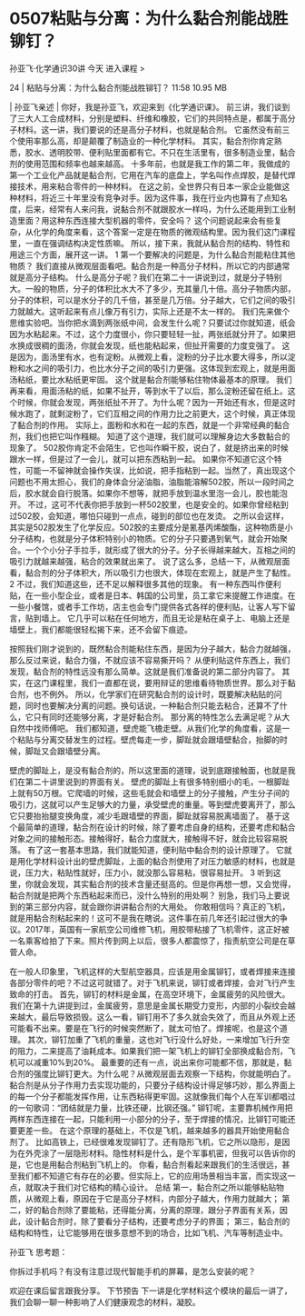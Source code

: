 # 0507粘贴与分离：为什么黏合剂能战胜铆钉？


孙亚飞·化学通识30讲
今天
进入课程 >

24 | 粘贴与分离：为什么黏合剂能战胜铆钉？
11:58 10.95 MB

| 孙亚飞亲述 |
你好，我是孙亚飞，欢迎来到《化学通识课》。
前三讲，我们谈到了三大人工合成材料，分别是塑料、纤维和橡胶，它们的共同特点是，都属于高分子材料。这一讲，我们要说的还是高分子材料，也就是黏合剂。
它虽然没有前三个使用率那么高，却是颠覆了制造业的一种化学材料。
其实，黏合剂你肯定熟悉，胶水、透明胶带、便利贴里面都有它。不只在生活里有，很多制造业里，黏合剂的使用范围和频率也越来越高。
十多年前，也就是我工作的第二年，我做成的第一个工业化产品就是黏合剂，它用在汽车的底盘上，学名叫作点焊胶，是替代焊接技术，用来粘合零件的一种材料。
在这之前，全世界只有日本一家企业能做这种材料，将近三十年里没有竞争对手。因为这件事，我在行业内也算有了点知名度，后来，经常有人来问我，说黏合剂不就跟胶水一样吗，为什么还能用到工业制造里面？用这种东西连接大型机器的零件，安全吗？
这个问题说起来会有些复杂，从化学的角度来看，这个答案一定是在物质的微观结构里。因为我们这门课程里，一直在强调结构决定性质嘛。
所以，接下来，我就从黏合剂的结构、特性和用途三个方面，展开这一讲。
1
第一个要解决的问题是，为什么黏合剂能粘住其他物质？
我们直接从微观层面看吧。黏合剂是一种高分子材料，所以它的内部通常就是高分子结构。
什么是高分子呢？我们在第二十一讲说到过，就是分子特别大。一般的物质，分子的体积比水大不了多少，充其量几十倍。高分子物质内部，分子的体积，可以是水分子的几千倍，甚至是几万倍。分子越大，它们之间的吸引力就越大。这听起来有点儿像万有引力，实际上还是不太一样的。
我们先来做个思维实验吧。当你把水滴到两张纸中间，会发生什么呢？只要试过你就知道，纸会因为水粘起来。不过，这个力度很小，你只要轻轻一扯，两张纸就分开了。如果把水换成很稠的面汤，你就会发现，纸也能粘起来，但扯开需要的力度变强了。
这是因为，面汤里有水，也有淀粉。从微观上看，淀粉的分子比水要大得多，所以淀粉和水之间的吸引力，也比水分子之间的吸引力更强。这体现到宏观上，就是用面汤粘纸，要比水粘纸更牢固。
这个就是黏合剂能够粘住物体最基本的原理。
我们再来看，用面汤粘的纸，如果不扯开，等到水干了以后，那么淀粉还留在纸上。这个时候，你就会发现，两张纸扯不开了。为什么呢？因为一开始还有水，但是这时候水跑了，就剩淀粉了，它们互相之间的作用力比之前更大，这个时候，真正体现了黏合剂的作用。
实际上，面粉和水和在一起的东西，就是一个非常经典的黏合剂，我们也把它叫作糨糊。
知道了这个道理，我们就可以理解身边大多数黏合的现象了。
502胶你肯定不会陌生，它也叫作瞬干胶，说白了，就是挤出来的时候跟水一样，但是过了一会儿，就可以把东西粘到一起。
如果你不知道它这个特性，可能一不留神就会操作失误，比如说，把手指粘到一起。当然了，真出现这个问题也不用太担心，我们的身体会分泌油脂，油脂能溶解502胶，所以一段时间之后，胶水就会自行脱落。如果你不想等，就把手放到温水里泡一会儿，胶也能泡开。
不过，这可不代表你把手放到一杯502胶里，也是安全的。如果你曾经粘到过502胶，会知道，哪怕只碰到一点点，碰到的部位也在发烫。
之所以会这样，其实是502胶发生了化学反应。502胶的主要成分是氰基丙烯酸酯，这种物质是小分子结构，也就是分子体积特别小的物质。它的分子只要遇到氧气，就会开始聚合。一个个小分子手拉手，就形成了很大的分子。分子长得越来越大，互相之间的吸引力就越来越强，粘合的效果就出来了。
说了这么多，总结一下，从微观层面看，黏合剂的分子体积大，所以吸引力也很大，体现在宏观上，就是产生了黏性。
2
不过，我们知道这些，还不足以解释很多其他的现象。
有一种东西叫作便利贴，在一些小型企业，或者是日本、韩国的公司里，员工拿它来提醒工作进度。在一些小餐馆，或者手工作坊，店主也会专门提供各式各样的便利贴，让客人写下留言，贴到墙上。
它几乎可以粘在任何地方，而且无论是粘在桌子上、电脑上还是墙壁上，我们都能很轻松揭下来，还不会留下痕迹。

按照我们刚才说到的，既然黏合剂能粘住东西，是因为分子越大，黏合力就越强，那么反过来说，黏合力强，不就应该不容易撕开吗？
从便利贴这件东西上，我们发现，黏合剂的特性远没有那么简单。这就是我们准备说的第二部分内容了。
其实，在这门课程里，我们一直都在说，要用辩证的思维看待物质世界。那么对于黏合剂，也不例外。
所以，化学家们在研究黏合剂的设计时，既要解决粘贴的问题，同时也要解决分离的问题。换句话说，一种黏合剂只能去粘合，还算不了什么，它只有同时还能够分离，才是好黏合剂。
那分离的特性怎么去满足呢？从大自然中找师傅吧。
我们都知道，壁虎能飞檐走壁。从我们化学的角度看，这是一个粘贴与分离交替发生的过程。壁虎每走一步，脚趾就会跟墙壁黏合，抬脚的时候，脚趾又会跟墙壁分离。

壁虎的脚趾上，是没有黏合剂的，所以这里面的道理，说到底跟接触面，也就是我们在第二十讲里说到的界面有关。
壁虎的脚趾上有很多特别细小的毛，一根脚趾上就有50万根。它爬墙的时候，这些毛就会和墙壁上的分子接触，产生分子间的吸引力，这就可以产生足够大的力量，承受壁虎的重量。等到壁虎要离开了，那么它只要抬抬腿变换角度，减少毛跟墙壁的界面，脚趾就容易脱离墙面了。
基于这个最简单的道理，黏合剂在设计的时候，除了要考虑自身的结构，还要考虑和黏合对象之间的接触形态。接触得好，黏合力度就大，接触得不好，就会比较容易脱落。
有了这一套基本思路，我们就能知道，便利贴中黏合剂的设计原理了。
它就是用化学材料设计出的壁虎脚趾，上面的黏合剂使用了对压力敏感的材料，也就是说，压力大，粘贴性就好，压力小，就没那么容易粘，很容易扯开。
3
听到这里，你就会发现，其实黏合剂的技术含量还挺高的。但是你再想一想，又会觉得，黏合剂就是把两个东西粘起来而已，没什么特别的用处啊？
别急，我们马上要说到的第三部分内容，就会跟你讲讲黏合剂的大用处。
你敢相信吗？真正的飞机，就是用黏合剂粘起来的！这可不是我在瞎说。这件事在前几年还引起过很大的争议。2017年，英国有一家航空公司维修飞机，用胶带粘接了飞机零件，这正好被一名乘客给拍了下来。照片传到网上以后，很多人都震惊了，指责航空公司是在草菅人命。

在一般人印象里，飞机这样的大型航空器具，应该是用金属铆钉，或者焊接来连接各部分零件的吧？不过这可就错了。对于飞机来说，铆钉或者焊接，会对飞行产生致命的打击。
首先，铆钉的材料是金属，在高空环境下，金属疲劳的风险很大。我们在第十九讲提到过，金属疲劳，意思是金属长期受力变形，内部的小裂纹会越来越大，最后导致损毁。这么一看，铆钉用不了多久就会失效了，而且从外观上还可能看不出来。要是在飞行的时候突然断了，就太可怕了。焊接呢，也是这个道理。
其次，铆钉加重了飞机的重量，这也对飞行没什么好处，一来增加飞行升空的阻力，二来提高了油耗成本。如果我们把一架飞机上的铆钉全部换成黏合剂，飞机可以减重10%到20%。
最重要的还有一点，说出来你可能都不信，那就是，黏合剂的强度比铆钉更大。为什么呢？从微观层面去观察一下结构，你就能明白了。
黏合剂是从分子作用力去实现功能的，只要分子结构设计得足够巧妙，那么界面上的每一个分子都能发挥作用，让东西粘得更牢固。这就像我们每个人在军训都唱过的一句歌词：“团结就是力量，比铁还硬，比钢还强。”
铆钉呢，主要靠机械作用把两样东西连接在一起，只能利用一小部分的分子，至于焊接的情况，比铆钉可能还要更差一些。
在这个原理的基础上，不仅是飞机，越来越多的器具开始使用黏合剂了。
比如高铁上，已经很难发现铆钉了。还有隐形飞机，它之所以隐形，是因为在外壳涂了一层隐形材料。隐性材料是什么，是个军事机密，但我可以告诉你的是，它也是用黏合剂粘到飞机上的。
你看，黏合剂看起来跟我们的生活很远，甚至我们都不知道它有存在的必要。但实际上，它的应用场景相当丰富，而实现这一点，就取决于我们对它结构的精心设计。
总结
第一，黏合剂之所以能够粘贴物质，从微观上看，原因在于它是高分子材料，内部分子越大，作用力就越大；
第二，好的黏合剂除了要能粘，还得能分离，分离的原理，跟分子界面有关系，因此，设计黏合剂时，除了要看分子结构，还要考虑分子的界面；
第三，黏合剂的结构和特性，让它能够用在很多意想不到的场合，比如飞机、汽车等制造业中。

孙亚飞
思考题：

你拆过手机吗？有没有注意过现代智能手机的屏幕，是怎么安装的呢？

欢迎在课后留言跟我分享。
下节预告
下一讲是化学材料这个模块的最后一讲了，我们会聊一聊一种影响了人们健康观念的材料，凝胶。